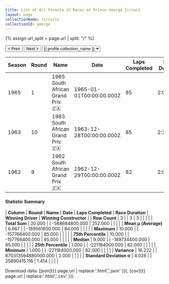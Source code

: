 ```yaml
---
title: List of All Formula 1® Races at Prince George Circuit
layout: page
collectionName: circuits
collectionId: george
---
```


{% assign url_split = page.url | split: "/" %}
<div id="collection-navigation">
<button onclick="selector.options[selector.selectedIndex-1].value && (window.location = selector.options[selector.selectedIndex-1].value);">&lt; Prev</button>
<button onclick="selector.options[selector.selectedIndex+1].value && (window.location = selector.options[selector.selectedIndex+1].value);">Next &gt;</button>
<select id="selector" onchange="this.options[this.selectedIndex].value && (window.location = this.options[this.selectedIndex].value);">
  {% for collectionId in site.data[page.collectionName].refs %}
    {% if collectionId == page.collectionId %}
      {% assign selected = "selected" %}
    {% else %}
      {% assign selected = "" %}
    {% endif %}
    {% assign profile = site.data[page.collectionName][collectionId].profile %}
    <option value="/f1/{{ page.collectionName }}/{{ collectionId }}/{{ url_split[4] }}" {{ selected }}>{{ profile.collection_name }}</option>
  {% endfor %}
</select>
</div>

| Season | Round | Name | Date | Laps Completed | Race Duration | Winning Driver | Winning Constructor |
|--|--|--|--|--|--|--|--|
| 1965 | 1 | 1965 South African Grand Prix 🇿🇦 | 1965-01-01T00:00:00.000Z | 85 | 2:06:46.0 | [Jim Clark 🇬🇧](/f1/drivers/clark) | Lotus-Climax 🇬🇧 |
| 1963 | 10 | 1963 South African Grand Prix 🇿🇦 | 1963-12-28T00:00:00.000Z | 85 | 2:10:36.9 | [Jim Clark 🇬🇧](/f1/drivers/clark) | Lotus-Climax 🇬🇧 |
| 1962 | 9 | 1962 South African Grand Prix 🇿🇦 | 1962-12-29T00:00:00.000Z | 82 | 2:08:03.3 | [Graham Hill 🇬🇧](/f1/drivers/hill) | BRM 🇬🇧 |

#### Statistic Summary

| **Column** | **Round** | **Name** | **Date** | **Laps Completed** | **Race Duration** | **Winning Driver** | **Winning Constructor** |
| **Row Count** | 3 |  | 3 | 3 |  |  |  |
| **Total Sum** | 20.000 |  | -568684800.000 | 252.000 |  |  |  |
| **Mean μ (Average)** | 6.667 |  | -189561600.000 | 84.000 |  |  |  |
| **Maximum** | 10.000 |  | -157766400.000 | 85.000 |  |  |  |
| **75th Percentile** | 10.000 |  | -157766400.000 | 85.000 |  |  |  |
| **Median** | 9.000 |  | -189734400.000 | 85.000 |  |  |  |
| **25th Percentile** | 1.000 |  | -221184000.000 | 82.000 |  |  |  |
| **Minimum** | 1.000 |  | -221184000.000 | 82.000 |  |  |  |
| **Variance** | 16.222 |  | 670313594880000.000 | 2.000 |  |  |  |
| **Standard Deviation σ** | 4.028 |  | 25890415.116 | 1.414 |  |  |  |

Download data: [json]({{ page.url | replace:'.html','.json' }}), [csv]({{ page.url | replace:'.html','.csv' }})
